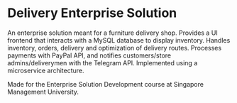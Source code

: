 # Delivery Enterprise Solution
An enterprise solution meant for a furniture delivery shop. Provides a UI frontend that interacts with a MySQL database to display inventory. Handles inventory, orders, delivery and optimization of delivery routes. Processes payments with PayPal API, and notifies customers/store admins/deliverymen with the Telegram API. Implemented using a microservice architecture.

Made for the Enterprise Solution Development course at Singapore Management University.
